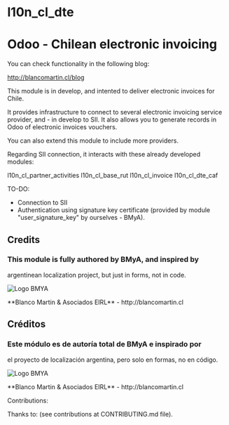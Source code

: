 # l10n_cl_dte

Odoo - Chilean electronic invoicing
===================================

You can check functionality in the following blog:

http://blancomartin.cl/blog


This module is in develop, and intented to deliver electronic invoices for
Chile.

It provides infrastructure to connect to several electronic invoicing 
service provider, and - in develop to SII.
It also allows you to generate records in Odoo of electronic invoices vouchers.

You can also extend this module to include more providers.

Regarding SII connection, it interacts with these already developed modules:

l10n_cl_partner_activities
l10n_cl_base_rut
l10n_cl_invoice
l10n_cl_dte_caf

TO-DO:
- Connection to SII
- Authentication using signature key certificate (provided by module 
"user_signature_key" by ourselves - BMyA).

## Credits
### This module is fully authored by BMyA, and inspired by 
argentinean localization project, but just in forms, not in code.


<p>
<img alt="Logo BMYA" src="http://crm.blancomartin.cl/index.php?entryPoint=image&name=c82ab43f-e8dd-b2fa-25ff-56017f69d116" />
</p>
**Blanco Martin & Asociados EIRL** - http://blancomartin.cl


## Créditos
### Este módulo es de autoría total de BMyA e inspirado por
el proyecto de localización argentina, pero solo en formas, no en código.

<p>
<img alt="Logo BMYA" src="http://crm.blancomartin.cl/index.php?entryPoint=image&name=c82ab43f-e8dd-b2fa-25ff-56017f69d116" />
</p>
**Blanco Martin & Asociados EIRL** - http://blancomartin.cl

Contributions:

Thanks to: (see contributions at CONTRIBUTING.md file).
